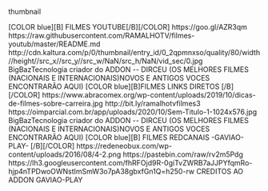 <?xml version="1.0" encoding="UTF-8" standalone="no" ?>
<layoutype>thumbnail</layoutype>

<channels>
<channel>
<name>[COLOR blue][B] FILMES YOUTUBE[/B][/COLOR]</name>
<thumbnail>https://goo.gl/AZR3qm</thumbnail>
<externallink>https://raw.githubusercontent.com/RAMALHOTV/filmes-youtub/master/README.md</externallink>
<fanart>http://cdn.kaltura.com/p/0/thumbnail/entry_id/0_2qpmnxso/quality/80/width//height//src_x//src_y//src_w/NaN/src_h/NaN/vid_sec/0.jpg</fanart>
<info>BigBazTecnologia criador do ADDON -- DIRCEU (OS MELHORES FILMES (NACIONAIS E INTERNACIONAIS)NOVOS E ANTIGOS VOCES ENCONTRARÃO AQUI) </info>
</channel>
<channels>


<channels>
<channel>
<name>[COLOR blue][B]FILMES LINKS DIRETOS [/B][/COLOR]</name>
<thumbnail>https://www.abracomex.org/wp-content/uploads/2019/10/dicas-de-filmes-sobre-carreira.jpg</thumbnail>
<externallink>http://bit.ly/ramalhotvfilmes3</externallink>
<fanart>https://oimparcial.com.br/app/uploads/2020/10/Sem-Titulo-1-1024x576.jpg</fanart>
<info>BigBazTecnologia criador do ADDON -- DIRCEU (OS MELHORES FILMES (NACIONAIS E INTERNACIONAIS)NOVOS E ANTIGOS VOCES ENCONTRARÃO AQUI)</info>
</channel>
<channels>



<channels>
<channel>
<name>[COLOR blue][B] FILMES REDCANAIS -GAVIAO-PLAY- [/B][/COLOR]</name>
<thumbnail>https://redeneobux.com/wp-content/uploads/2016/08/4-2.png</thumbnail>
<externallink>https://pastebin.com/raw/rv2m5Pdg</externallink>
<fanart>https://lh3.googleusercontent.com/fhRFOjd9R-0giTvZWRB7aJJPYfqmRo-hjp4nTPDwoOWNstImSmW3o7pA38gbxfGn1Q=h250-rw</fanart>
<info>CREDITOS AO  ADDON GAVIAO-PLAY </info>
</channel>
<channels>
  




